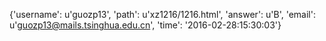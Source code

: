{'username': u'guozp13', 'path': u'xz1216/1216.html', 'answer': u'B', 'email': u'guozp13@mails.tsinghua.edu.cn', 'time': '2016-02-28:15:30:03'}